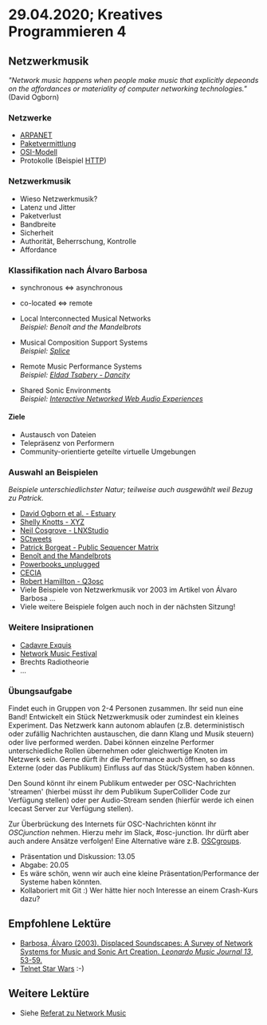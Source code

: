 # 29.04.2020; Kreatives Programmieren 4

## Netzwerkmusik

*"Network music happens when people make music that explicitly depeonds on the affordances or materiality of computer networking technologies."* (David Ogborn)


### Netzwerke

* [ARPANET](https://de.wikipedia.org/wiki/Arpanet)
* [Paketvermittlung](https://de.wikipedia.org/wiki/Paketvermittlung)
* [OSI-Modell](https://de.wikipedia.org/wiki/OSI-Modell)
* Protokolle (Beispiel [HTTP](https://de.wikipedia.org/wiki/Hypertext_Transfer_Protocol))

### Netzwerkmusik

* Wieso Netzwerkmusik?
* Latenz und Jitter
* Paketverlust
* Bandbreite
* Sicherheit
* Authorität, Beherrschung, Kontrolle
* Affordance

### Klassifikation nach Álvaro Barbosa

* synchronous <=> asynchronous
* co-located <=> remote

* Local Interconnected Musical Networks<br />*Beispiel: Benoît and the Mandelbrots*
* Musical Composition Support Systems<br />*Beispiel: [Splice](https://splice.com/)*
* Remote Music Performance Systems<br />*Beispiel: [Eldad Tsabery - Dancity](https://www.youtube.com/watch?v=mx8qj3jtpaI)*
* Shared Sonic Environments<br />*Beispiel: [Interactive Networked Web Audio Experiences](https://www.youtube.com/watch?v=m3AXHyUi3og)*

#### Ziele

* Austausch von Dateien
* Telepräsenz von Performern
* Community-orientierte geteilte virtuelle Umgebungen

### Auswahl an Beispielen

*Beispiele unterschiedlichster Natur; teilweise auch ausgewählt weil Bezug zu Patrick.*

* [David Ogborn et al. - Estuary](https://www.youtube.com/watch?v=qZK2WhIF5vA)
* [Shelly Knotts - XYZ](https://www.youtube.com/watch?v=4asRAEjEHIY)
* [Neil Cosgrove - LNXStudio](https://www.youtube.com/watch?v=r_wJxo4xAdM)
* [SCtweets](https://twitter.com/sc140tweets)
* [Patrick Borgeat - Public Sequencer Matrix](http://cappel-nord.de/webaudio/public-sequencer-matrix/)
* [Benoît and the Mandelbrots](https://www.youtube.com/watch?v=g1nCrbuEMuk)
* [Powerbooks_unplugged](http://sammlung-essl.at/jart/prj3/essl/main.jart?content-id=1465039459955&rel=de&article_id=1395754618935&x=1&event_id=1395754618937&reserve-mode=active)
* [CECIA](https://zkm.de/de/cecia-open-call-for-composers)
* [Robert Hamillton - Q3osc](https://www.youtube.com/watch?v=0HgFiI-s804)
* Viele Beispiele von Netzwerkmusik vor 2003 im Artikel von Álvaro Barbosa ...
* Viele weitere Beispiele folgen auch noch in der nächsten Sitzung!


### Weitere Insiprationen

* [Cadavre Exquis](https://de.wikipedia.org/wiki/Cadavre_Exquis)
* [Network Music Festival](https://networkmusicfestival.org/)
* Brechts Radiotheorie
* ...

### Übungsaufgabe

Findet euch in Gruppen von 2-4 Personen zusammen. Ihr seid nun eine Band! Entwickelt ein Stück Netzwerkmusik oder zumindest ein kleines Experiment. Das Netzwerk kann autonom ablaufen (z.B. deterministisch oder zufällig Nachrichten austauschen, die dann Klang und Musik steuern) oder live performed werden. Dabei können einzelne Performer unterschiedliche Rollen übernehmen oder gleichwertige Knoten im Netzwerk sein. Gerne dürft ihr die Performance auch öffnen, so dass Externe (oder das Publikum) Einfluss auf das Stück/System haben können.

Den Sound könnt ihr einem Publikum entweder per OSC-Nachrichten 'streamen' (hierbei müsst ihr dem Publikum SuperCollider Code zur Verfügung stellen) oder per Audio-Stream senden (hierfür werde ich einen Icecast Server zur Verfügung stellen).

Zur Überbrückung des Internets für OSC-Nachrichten könnt ihr *OSCjunction* nehmen. Hierzu mehr im Slack, #osc-junction. Ihr dürft aber auch andere Ansätze verfolgen! Eine Alternative wäre z.B. [OSCgroups](http://www.rossbencina.com/code/oscgroups).

* Präsentation und Diskussion: 13.05
* Abgabe: 20.05
* Es wäre schön, wenn wir auch eine kleine Präsentation/Performance der Systeme haben könnten.
* Kollaboriert mit Git :) Wer hätte hier noch Interesse an einem Crash-Kurs dazu?


## Empfohlene Lektüre

* [Barbosa, Álvaro (2003). Displaced Soundscapes: A Survey of Network Systems for Music and Sonic Art Creation. *Leonardo Music Journal 13*, 53-59.](https://www.researchgate.net/publication/249563708_Displaced_Soundscapes_A_Survey_of_Network_Systems_for_Music_and_Sonic_Art_Creation)
* [Telnet Star Wars](https://lifehacker.com/watch-star-wars-in-text-via-telnet-373571) :-)

## Weitere Lektüre

* Siehe [Referat zu Network Music](../03/)